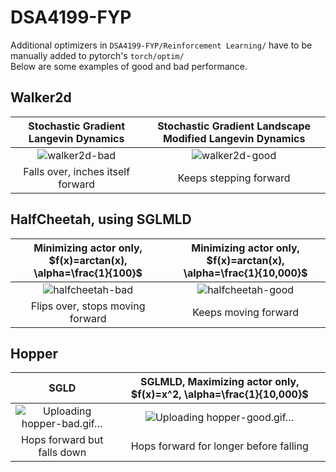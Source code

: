 # DSA4199-FYP
 Additional optimizers in ```DSA4199-FYP/Reinforcement Learning/``` have to be manually added to pytorch's ```torch/optim/```  
 Below are some examples of good and bad performance.  

## Walker2d
Stochastic Gradient Langevin Dynamics | Stochastic Gradient Landscape Modified Langevin Dynamics
:-------------------------:|:-------------------------:
![walker2d-bad](https://user-images.githubusercontent.com/65672421/222369630-9a6d54ba-fce4-492d-a341-581313f451ae.gif) | ![walker2d-good](https://user-images.githubusercontent.com/65672421/222370146-2d62fa91-36b4-4001-93d6-c8e3b1e0d271.gif)
Falls over, inches itself forward | Keeps stepping forward

 ## HalfCheetah, using SGLMLD
Minimizing actor only, $f(x)=arctan(x), \alpha=\frac{1}{100}$ | Minimizing actor only, $f(x)=arctan(x), \alpha=\frac{1}{10,000}$
:-------------------------:|:-------------------------:
![halfcheetah-bad](https://user-images.githubusercontent.com/65672421/222123494-e20353be-ffff-412d-bb24-ee108ab59a13.gif) | ![halfcheetah-good](https://user-images.githubusercontent.com/65672421/222123513-bdb72a42-c7df-459d-aa8c-43981fc07277.gif)
Flips over, stops moving forward | Keeps moving forward  


 ## Hopper
SGLD | SGLMLD, Maximizing actor only, $f(x)=x^2, \alpha=\frac{1}{10,000}$
:-------------------------:|:-------------------------:
![Uploading hopper-bad.gif…]() | ![Uploading hopper-good.gif…]()
Hops forward but falls down | Hops forward for longer before falling

